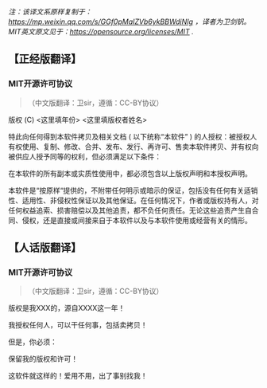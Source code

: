  _注：该译文系原样复制于：https://mp.weixin.qq.com/s/GGf0pMaIZVb6ykBBWdjNIg ，译者为卫剑钒。MIT英文原文见于：https://opensource.org/licenses/MIT ._ 


## 【正经版翻译】
### MIT开源许可协议
> （中文版翻译：卫sir，遵循：CC-BY协议）

版权 (C) <这里填年份> <这里填版权者姓名>

特此向任何得到本软件拷贝及相关文档 ( 以下统称“本软件” ) 的人授权：被授权人有权使用、复制、修改、合并、发布、发行、再许可、售卖本软件拷贝、并有权向被供应人授予同等的权利，但必须满足以下条件：

在本软件的所有副本或实质性使用中，都必须包含以上版权声明和本授权声明。

本软件是“按原样“提供的，不附带任何明示或暗示的保证，包括没有任何有关适销性、适用性、非侵权性保证以及其他保证。在任何情况下，作者或版权持有人，对任何权益追索、损害赔偿以及其他追责，都不负任何责任。无论这些追责产生自合同、侵权，还是直接或间接来自于本软件以及与本软件使用或经营有关的情形。

## 【人话版翻译】
### MIT开源许可协议
> （中文版翻译：卫sir，遵循：CC-BY协议）

版权是我XXX的，源自XXXX这一年！

我授权任何人，可以干任何事，包括卖拷贝！

但是，你必须：

保留我的版权和许可！

这软件就这样的！爱用不用，出了事别找我！